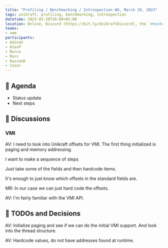 ```yaml
---
title: "Profiling / Benchmarking / Introspection WG, March 29, 2023"
tags: unikraft, profiling, benchmarking, introspection
datetime: 2023-03-29T10:00+02:00
location: Online, Discord (https://bit.ly/UnikraftDiscord), the `#monkey-business` voice channel
teams:
- vmm
participants:
- AdinaV
- AlexP
- Marco
- Marc
- RazvanD
- Cezar
---
```


## :dart: Agenda

- Status update
- Next steps

## :closed_book: Discussions

### VMI

AV: I need to look into Unikraft offsets for VMI.
The first thing initialized is paging and memory addressing.

I want to make a sequence of steps

Just take some of the fields and then hardcode items.

It's enough to just know which offsets in the standard fields are.

MR: In our case we can just hard code the offsets.

AV: I'm fairly familiar with the VMI API.

## :wrench: TODOs and Decisions

AV: Initialize paging and see if we can do the initial VMI support.
And look into the thread structure.

AV: Hardcode values, do not have addresses found at runtime.
